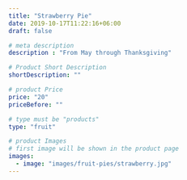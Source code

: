 ```yaml
---
title: "Strawberry Pie"
date: 2019-10-17T11:22:16+06:00
draft: false

# meta description
description : "From May through Thanksgiving"

# Product Short Description
shortDescription: ""

# product Price
price: "20"
priceBefore: ""

# type must be "products"
type: "fruit"

# product Images
# first image will be shown in the product page
images:
  - image: "images/fruit-pies/strawberry.jpg"
---
```

